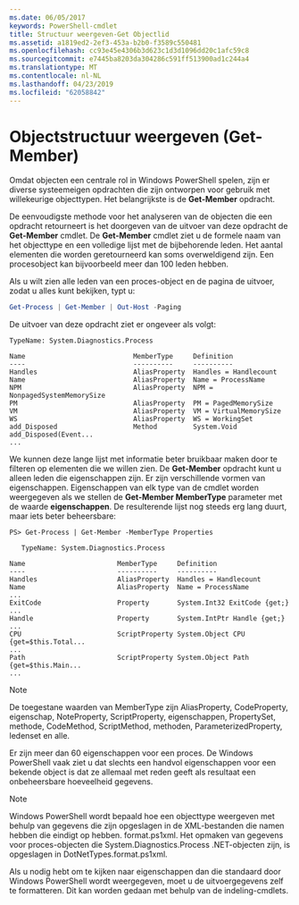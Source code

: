 ```yaml
---
ms.date: 06/05/2017
keywords: PowerShell-cmdlet
title: Structuur weergeven-Get Objectlid
ms.assetid: a1819ed2-2ef3-453a-b2b0-f3589c550481
ms.openlocfilehash: cc93e45e4306b3d623c1d3d1096dd20c1afc59c8
ms.sourcegitcommit: e7445ba8203da304286c591ff513900ad1c244a4
ms.translationtype: MT
ms.contentlocale: nl-NL
ms.lasthandoff: 04/23/2019
ms.locfileid: "62058842"
---
```

# <a name="viewing-object-structure-get-member"></a>Objectstructuur weergeven (Get-Member)

Omdat objecten een centrale rol in Windows PowerShell spelen, zijn er diverse systeemeigen opdrachten die zijn ontworpen voor gebruik met willekeurige objecttypen. Het belangrijkste is de **Get-Member** opdracht.

De eenvoudigste methode voor het analyseren van de objecten die een opdracht retourneert is het doorgeven van de uitvoer van deze opdracht de **Get-Member** cmdlet. De **Get-Member** cmdlet ziet u de formele naam van het objecttype en een volledige lijst met de bijbehorende leden. Het aantal elementen die worden geretourneerd kan soms overweldigend zijn. Een procesobject kan bijvoorbeeld meer dan 100 leden hebben.

Als u wilt zien alle leden van een proces-object en de pagina de uitvoer, zodat u alles kunt bekijken, typt u:

```powershell
Get-Process | Get-Member | Out-Host -Paging
```

De uitvoer van deze opdracht ziet er ongeveer als volgt:

```output
TypeName: System.Diagnostics.Process

Name                           MemberType     Definition
----                           ----------     ----------
Handles                        AliasProperty  Handles = Handlecount
Name                           AliasProperty  Name = ProcessName
NPM                            AliasProperty  NPM = NonpagedSystemMemorySize
PM                             AliasProperty  PM = PagedMemorySize
VM                             AliasProperty  VM = VirtualMemorySize
WS                             AliasProperty  WS = WorkingSet
add_Disposed                   Method         System.Void add_Disposed(Event...
...
```

We kunnen deze lange lijst met informatie beter bruikbaar maken door te filteren op elementen die we willen zien. De **Get-Member** opdracht kunt u alleen leden die eigenschappen zijn. Er zijn verschillende vormen van eigenschappen. Eigenschappen van elk type van de cmdlet worden weergegeven als we stellen de **Get-Member MemberType** parameter met de waarde **eigenschappen**. De resulterende lijst nog steeds erg lang duurt, maar iets beter beheersbare:

```
PS> Get-Process | Get-Member -MemberType Properties

   TypeName: System.Diagnostics.Process

Name                       MemberType     Definition
----                       ----------     ----------
Handles                    AliasProperty  Handles = Handlecount
Name                       AliasProperty  Name = ProcessName
...
ExitCode                   Property       System.Int32 ExitCode {get;}
...
Handle                     Property       System.IntPtr Handle {get;}
...
CPU                        ScriptProperty System.Object CPU {get=$this.Total...
...
Path                       ScriptProperty System.Object Path {get=$this.Main...
...
```

> [!NOTE]
> De toegestane waarden van MemberType zijn AliasProperty, CodeProperty, eigenschap, NoteProperty, ScriptProperty, eigenschappen, PropertySet, methode, CodeMethod, ScriptMethod, methoden, ParameterizedProperty, ledenset en alle.

Er zijn meer dan 60 eigenschappen voor een proces. De Windows PowerShell vaak ziet u dat slechts een handvol eigenschappen voor een bekende object is dat ze allemaal met reden geeft als resultaat een onbeheersbare hoeveelheid gegevens.

> [!NOTE]
> Windows PowerShell wordt bepaald hoe een objecttype weergeven met behulp van gegevens die zijn opgeslagen in de XML-bestanden die namen hebben die eindigt op hebben. format.ps1xml. Het opmaken van gegevens voor proces-objecten die System.Diagnostics.Process .NET-objecten zijn, is opgeslagen in DotNetTypes.format.ps1xml.

Als u nodig hebt om te kijken naar eigenschappen dan die standaard door Windows PowerShell wordt weergegeven, moet u de uitvoergegevens zelf te formatteren. Dit kan worden gedaan met behulp van de indeling-cmdlets.